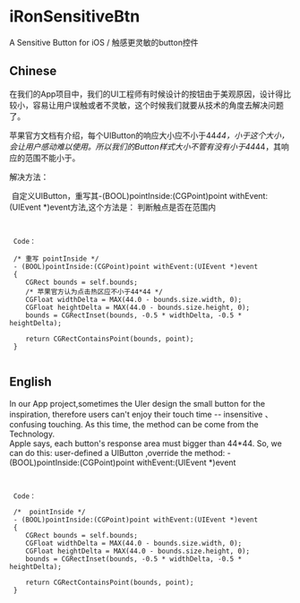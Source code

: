 # iRonSensitiveBtn

A Sensitive Button for iOS / 触感更灵敏的button控件

## Chinese

在我们的App项目中，我们的UI工程师有时候设计的按钮由于美观原因，设计得比较小，容易让用户误触或者不灵敏，这个时候我们就要从技术的角度去解决问题了。<br>

苹果官方文档有介绍，每个UIButton的响应大小应不小于44*44，小于这个大小，会让用户感动难以使用。所以我们的Button样式大小不管有没有小于44*44，其响应的范围不能小于。<br>


解决方法：<br>

  自定义UIButton，重写其-(BOOL)pointInside:(CGPoint)point withEvent:(UIEvent *)event方法,这个方法是： 判断触点是否在范围内<br>
  
  <pre><code>
    
 Code：
  
 /* 重写 pointInside */
 - (BOOL)pointInside:(CGPoint)point withEvent:(UIEvent *)event
 {
    CGRect bounds = self.bounds;
    /* 苹果官方认为点击热区应不小于44*44 */
    CGFloat widthDelta = MAX(44.0 - bounds.size.width, 0);
    CGFloat heightDelta = MAX(44.0 - bounds.size.height, 0);
    bounds = CGRectInset(bounds, -0.5 * widthDelta, -0.5 * heightDelta);
    
    return CGRectContainsPoint(bounds, point);
 }

</code></pre>


## English

In our App project,sometimes the UIer design the small button for the inspiration, therefore users can't enjoy their touch time -- insensitive 、confusing touching. As this time, the method can be come from the Technology.<br>
Apple says, each button's response area must bigger than 44*44. So, we can do this:
user-defined a UIButton ,override the method: -(BOOL)pointInside:(CGPoint)point withEvent:(UIEvent *)event
<pre><code>
    
 Code：
  
 /*  pointInside */
 - (BOOL)pointInside:(CGPoint)point withEvent:(UIEvent *)event
 {
    CGRect bounds = self.bounds;
    CGFloat widthDelta = MAX(44.0 - bounds.size.width, 0);
    CGFloat heightDelta = MAX(44.0 - bounds.size.height, 0);
    bounds = CGRectInset(bounds, -0.5 * widthDelta, -0.5 * heightDelta);
    
    return CGRectContainsPoint(bounds, point);
 }

</code></pre>
